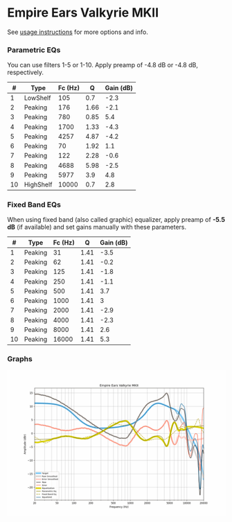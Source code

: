 # Empire Ears Valkyrie MKII
See [usage instructions](https://github.com/jaakkopasanen/AutoEq#usage) for more options and info.

### Parametric EQs
You can use filters 1-5 or 1-10. Apply preamp of -4.8 dB or -4.8 dB, respectively.

|   # | Type      |   Fc (Hz) |    Q |   Gain (dB) |
|-----|-----------|-----------|------|-------------|
|   1 | LowShelf  |       105 | 0.7  |        -2.3 |
|   2 | Peaking   |       176 | 1.66 |        -2.1 |
|   3 | Peaking   |       780 | 0.85 |         5.4 |
|   4 | Peaking   |      1700 | 1.33 |        -4.3 |
|   5 | Peaking   |      4257 | 4.87 |        -4.2 |
|   6 | Peaking   |        70 | 1.92 |         1.1 |
|   7 | Peaking   |       122 | 2.28 |        -0.6 |
|   8 | Peaking   |      4688 | 5.98 |        -2.5 |
|   9 | Peaking   |      5977 | 3.9  |         4.8 |
|  10 | HighShelf |     10000 | 0.7  |         2.8 |

### Fixed Band EQs
When using fixed band (also called graphic) equalizer, apply preamp of **-5.5 dB** (if available) and set gains manually with these parameters.

|   # | Type    |   Fc (Hz) |    Q |   Gain (dB) |
|-----|---------|-----------|------|-------------|
|   1 | Peaking |        31 | 1.41 |        -3.5 |
|   2 | Peaking |        62 | 1.41 |        -0.2 |
|   3 | Peaking |       125 | 1.41 |        -1.8 |
|   4 | Peaking |       250 | 1.41 |        -1.1 |
|   5 | Peaking |       500 | 1.41 |         3.7 |
|   6 | Peaking |      1000 | 1.41 |         3   |
|   7 | Peaking |      2000 | 1.41 |        -2.9 |
|   8 | Peaking |      4000 | 1.41 |        -2.3 |
|   9 | Peaking |      8000 | 1.41 |         2.6 |
|  10 | Peaking |     16000 | 1.41 |         5.3 |

### Graphs
![](./Empire%20Ears%20Valkyrie%20MKII.png)
